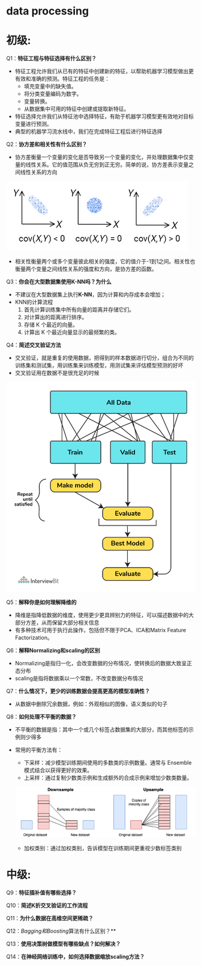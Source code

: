 # data processing

# 初级:

Q1：**特征工程与特征选择有什么区别？**

- 特征工程允许我们从已有的特征中创建新的特征，以帮助机器学习模型做出更有效和准确的预测。特征工程的任务是：
    - 填充变量中的缺失值。
    - 将分类变量编码为数字。
    - 变量转换。
    - 从数据集中可用的特征中创建或提取新特征。
- 特征选择允许我们从特征池中选择特征，有助于机器学习模型更有效地对目标变量进行预测。
- 典型的机器学习流水线中，我们在完成特征工程后进行特征选择

Q2：**协方差和相关性有什么区别？**

- 协方差衡量一个变量的变化是否导致另一个变量的变化，并处理数据集中仅变量的线性关系。它的值范围从负无穷到正无穷。简单的说，协方差表示变量之间线性关系的方向

![Untitled](data%20processing%20f3791b689b3c49b186899609e17e2c23/Untitled.png)

- 相关性衡量两个或多个变量彼此相关的强度，它的值介于-1到1之间。相关性也衡量两个变量之间线性关系的强度和方向，是协方差的函数。

Q3：**你会在大型数据集使用K-NN吗？为什么**

- 不建议在大型数据集上执行**K-NN**，因为计算和内存成本会增加；
- KNN的计算流程
    1. 首先计算训练集中所有向量的距离并存储它们。
    2. 对计算出的距离进行排序。
    3. 存储 K 个最近的向量。
    4. 计算出 K 个最近向量显示的最频繁的类。

Q4：**简述交叉验证方法**

- 交叉验证，就是重复的使用数据，把得到的样本数据进行切分，组合为不同的训练集和测试集，用训练集来训练模型，用测试集来评估模型预测的好坏
- 交叉验证用在数据不是很充足的时候

![Untitled](data%20processing%20f3791b689b3c49b186899609e17e2c23/Untitled%201.png)

Q5：**解释你是如何理解降维的**

- 降维是指降低数据的维度，使用更少更具辨别力的特征，可以描述数据中的大部分方差，从而保留大部分相关信息
- 有多种技术可用于执行此操作，包括但不限于PCA、ICA和Matrix Feature Factorization。

Q6：**解释Normalizing和scaling的区别**

- Normalizing是指归一化，会改变数据的分布情况，使转换后的数据大致呈正态分布
- scaling是指将数据乘以一个常数，不改变数据分布情况

Q7：**什么情况下，更少的训练数据会提高更高的模型准确性？**

- 从数据中删除冗余数据，例如：外观相似的图像，语义类似的句子

Q8：**如何处理不平衡的数据？**

- 不平衡的数据是指：其中一个或几个标签占数据集的大部分，而其他标签的示例则少得多
- 常用的平衡方法有：
    - 下采样：减少模型训练期间使用的多数类的示例数量。通常与 Ensemble 模式结合以获得更好的效果。
    - 上采样：通过复制少数类示例和生成额外的合成示例来增加少数类数量。
    
    ![Untitled](data%20processing%20f3791b689b3c49b186899609e17e2c23/Untitled%202.png)
    
    - 加权类别：通过加权类别，告诉模型在训练期间更重视少数标签类别

# 中级:

Q9：**特征插补值有哪些选择？**

Q10：**简述K折交叉验证的工作流程**

Q11：**为什么数据在高维空间更稀疏？**

Q12：***Bagging*和*Boosting*算法有什么区别？**

Q13：**使用决策树做模型有哪些缺点？如何解决？**

Q14：**在神经网络训练中，如何选择数据缩放scaling方法？**
